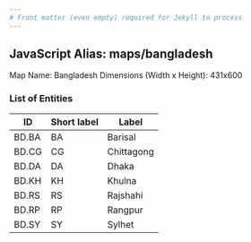 ```yaml
---
# Front matter (even empty) required for Jekyll to process
---
```


## JavaScript Alias: maps/bangladesh

Map Name: Bangladesh
Dimensions (Width x Height): 431x600





### List of Entities

ID | Short label | Label
---|---|---|
BD.BA|BA|Barisal
BD.CG|CG|Chittagong
BD.DA|DA|Dhaka
BD.KH|KH|Khulna
BD.RS|RS|Rajshahi
BD.RP|RP|Rangpur
BD.SY|SY|Sylhet

